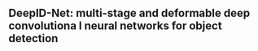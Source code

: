 ## DeepID-Net: multi-stage and deformable deep convolutiona l neural networks for object detection ##
